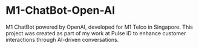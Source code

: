 # M1-ChatBot-Open-AI
M1 ChatBot powered by OpenAI, developed for M1 Telco in Singapore. This project was created as part of my work at Pulse iD to enhance customer interactions through AI-driven conversations.
